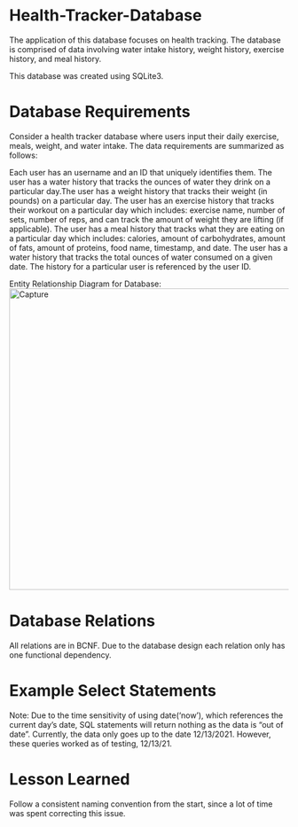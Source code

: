 # Health-Tracker-Database
The application of this database focuses on health tracking. 
The database is comprised of data involving water intake history, weight history, exercise history, and meal history.

This database was created using SQLite3.

# Database Requirements
Consider a health tracker database where users input their daily exercise, meals, weight, and water intake. The data requirements are summarized as follows:

Each user has an username and an ID that uniquely identifies them. The user has a water history that tracks the ounces of water they drink on a particular day.The user has a weight history that tracks their weight (in pounds) on a particular day. The user has an exercise history that tracks their workout on a particular day which includes: exercise name, number of sets, number of reps, and can track the amount of weight they are lifting (if applicable). The user has a meal history that tracks what they are eating on a particular day which includes: calories, amount of carbohydrates, amount of fats, amount of proteins, food name, timestamp, and date. The user has a water history that tracks the total ounces of water consumed on a given date. The history for a particular user is referenced by the user ID.

Entity Relationship Diagram for Database:
<img width="544" alt="Capture" src="https://user-images.githubusercontent.com/76569535/176791442-6db1a3e5-ea86-4800-b885-71d001422f24.PNG">

# Database Relations
All relations are in BCNF. Due to the database design each relation only has one functional dependency.

# Example Select Statements
Note: Due to the time sensitivity of using date(‘now’), which references the current day’s date, SQL statements will return nothing as the data is “out of date”. Currently, the data only goes up to the date 12/13/2021. However, these queries worked as of testing, 12/13/21. 

# Lesson Learned
Follow a consistent naming convention from the start, since a lot of time was spent correcting this issue.
